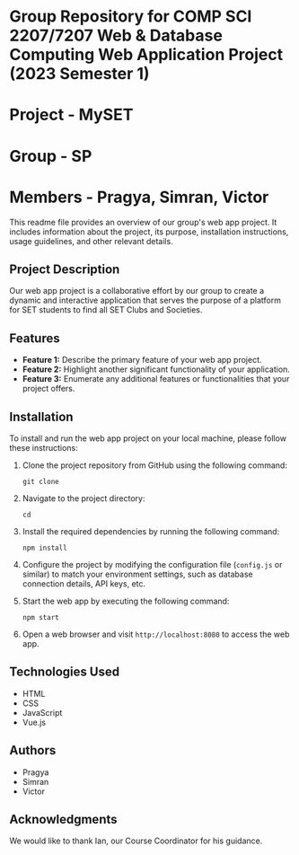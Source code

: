 # Group Repository for COMP SCI 2207/7207 Web & Database Computing Web Application Project (2023 Semester 1) 
# Project - MySET
# Group - SP
# Members - Pragya, Simran, Victor

This readme file provides an overview of our group's web app project. It includes information about the project, its purpose, installation instructions, usage guidelines, and other relevant details.

## Project Description

Our web app project is a collaborative effort by our group to create a dynamic and interactive application that serves the purpose of a platform for SET students to find all SET Clubs and Societies. 

## Features

- **Feature 1:** Describe the primary feature of your web app project.
- **Feature 2:** Highlight another significant functionality of your application.
- **Feature 3:** Enumerate any additional features or functionalities that your project offers.

## Installation

To install and run the web app project on your local machine, please follow these instructions:

1. Clone the project repository from GitHub using the following command:
   ```
   git clone 
   ```

2. Navigate to the project directory:
   ```
   cd 
   ```

3. Install the required dependencies by running the following command:
   ```
   npm install
   ```

4. Configure the project by modifying the configuration file (`config.js` or similar) to match your environment settings, such as database connection details, API keys, etc.


5. Start the web app by executing the following command:
   ```
   npm start
   ```

6. Open a web browser and visit `http://localhost:8080` to access the web app.

## Technologies Used
- HTML
- CSS
- JavaScript
- Vue.js

## Authors

- Pragya
- Simran
- Victor

## Acknowledgments

We would like to thank Ian, our Course Coordinator for his guidance.


